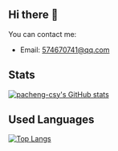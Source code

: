 ## Hi there 👋

<!--
**pacheng-csy/pacheng-csy** is a ✨ _special_ ✨ repository because its `README.md` (this file) appears on your GitHub profile.

Here are some ideas to get you started:

- 🔭 I’m currently working on ...
- 🌱 I’m currently learning ...
- 👯 I’m looking to collaborate on ...
- 🤔 I’m looking for help with ...
- 💬 Ask me about ...
- 📫 How to reach me: ...
- 😄 Pronouns: ...
- ⚡ Fun fact: ...
-->
You can contact me:

- Email: 574670741@qq.com


## Stats

[![pacheng-csy's GitHub stats](https://github-readme-stats.vercel.app/api?username=pacheng-csy&show_icons=true&theme=merko&hide_rank=true)](https://github.com/anuraghazra/github-readme-stats)


## Used Languages

[![Top Langs](https://github-readme-stats.vercel.app/api/top-langs/?username=pacheng-csy&layout=compact)](https://github.com/anuraghazra/github-readme-stats)

